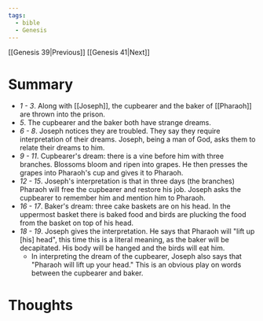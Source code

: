 ```yaml
---
tags:
  - bible
  - Genesis
---
```

[[Genesis 39|Previous]] [[Genesis 41|Next]]
# Summary
- *1 - 3*. Along with [[Joseph]], the cupbearer and the baker of [[Pharaoh]] are thrown into the prison.
- *5*. The cupbearer and the baker both have strange dreams.
- *6 - 8*. Joseph notices they are troubled. They say they require interpretation of their dreams. Joseph, being a man of God, asks them to relate their dreams to him.
- *9 - 11*. Cupbearer's dream: there is a vine before him with three branches. Blossoms bloom and ripen into grapes. He then presses the grapes into Pharaoh's cup and gives it to Pharaoh.
- *12 - 15*. Joseph's interpretation is that in three days (the branches) Pharaoh will free the cupbearer and restore his job. Joseph asks the cupbearer to remember him and mention him to Pharaoh.
- *16 - 17*. Baker's dream: three cake baskets are on his head. In the uppermost basket there is baked food and birds are plucking the food from the basket on top of his head.
- *18 - 19*. Joseph gives the interpretation. He says that Pharaoh will "lift up \[his] head", this time this is a literal meaning, as the baker will be decapitated. His body will be hanged and the birds will eat him.
	- In interpreting the dream of the cupbearer, Joseph also says that "Pharaoh will lift up your head." This is an obvious play on words between the cupbearer and baker.
# Thoughts